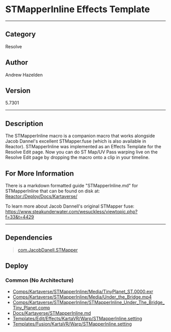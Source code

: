 # STMapperInline Effects Template
___

## Category
Resolve

## Author
Andrew Hazelden

## Version
5.7301

___

## Description
<p>The STMapperInline macro is a companion macro that works alongside Jacob Dannel's excellent STMapper.fuse (which is also available in Reactor). STMapperInline was implemented as an Effects Template for the Resolve Edit page. Now you can do ST Map/UV Pass warping live on the Resolve Edit page by dropping the macro onto a clip in your timeline.</p>
	
<h2>For More Information</h2>

<p>There is a markdown formatted guide "STMapperInline.md" for STMapperInline that can be found on disk at:<br>
<a href="file://Reactor:/Deploy/Docs/Kartaverse/">Reactor:/Deploy/Docs/Kartaverse/</a></p>

<p>To learn more about Jacob Dannell's original STMapper fuse:<br>
<a href="https://www.steakunderwater.com/wesuckless/viewtopic.php?f=33&t=4429">https://www.steakunderwater.com/wesuckless/viewtopic.php?f=33&t=4429</a></p>



___

## Dependencies

> [com.JacobDanell.STMapper](com.JacobDanell.STMapper.md)  
## Deploy

### Common (No Architecture)

<ul>
<li><a href="https://gitlab.com/WeSuckLess/Reactor/-/blob/master/Atoms/com.AndrewHazelden.KartaVR.Tools.STMapperInline/Comps/Kartaverse/STMapperInline/Media/TinyPlanet_ST.0000.exr?ref_type=heads">Comps/Kartaverse/STMapperInline/Media/TinyPlanet_ST.0000.exr</a></li>
<li><a href="https://gitlab.com/WeSuckLess/Reactor/-/blob/master/Atoms/com.AndrewHazelden.KartaVR.Tools.STMapperInline/Comps/Kartaverse/STMapperInline/Media/Under_the_Bridge.mp4?ref_type=heads">Comps/Kartaverse/STMapperInline/Media/Under_the_Bridge.mp4</a></li>
<li><a href="https://gitlab.com/WeSuckLess/Reactor/-/blob/master/Atoms/com.AndrewHazelden.KartaVR.Tools.STMapperInline/Comps/Kartaverse/STMapperInline/STMapperInline_Under_The_Bridge_Tiny_Planet.comp?ref_type=heads">Comps/Kartaverse/STMapperInline/STMapperInline_Under_The_Bridge_Tiny_Planet.comp</a></li>
<li><a href="https://gitlab.com/WeSuckLess/Reactor/-/blob/master/Atoms/com.AndrewHazelden.KartaVR.Tools.STMapperInline/Docs/Kartaverse/STMapperInline.md?ref_type=heads">Docs/Kartaverse/STMapperInline.md</a></li>
<li><a href="https://gitlab.com/WeSuckLess/Reactor/-/blob/master/Atoms/com.AndrewHazelden.KartaVR.Tools.STMapperInline/Templates/Edit/Effects/KartaVR/Warp/STMapperInline.setting?ref_type=heads">Templates/Edit/Effects/KartaVR/Warp/STMapperInline.setting</a></li>
<li><a href="https://gitlab.com/WeSuckLess/Reactor/-/blob/master/Atoms/com.AndrewHazelden.KartaVR.Tools.STMapperInline/Templates/Fusion/KartaVR/Warp/STMapperInline.setting?ref_type=heads">Templates/Fusion/KartaVR/Warp/STMapperInline.setting</a></li>
</ul>
